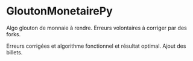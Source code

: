 # GloutonMonetairePy
Algo glouton de monnaie à rendre. Erreurs volontaires à corriger par des forks.

Erreurs corrigées et algorithme fonctionnel et résultat optimal. Ajout des billets.
